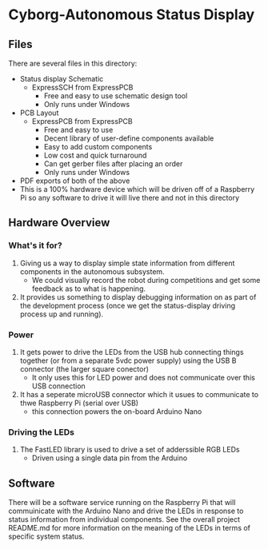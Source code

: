 # Cyborg-Autonomous Status Display

## Files
There are several files in this directory:

* Status display Schematic
   * ExpressSCH from ExpressPCB
       * Free and easy to use schematic design tool
       * Only runs under Windows
* PCB Layout
   * ExpressPCB from ExpressPCB
        * Free and easy to use
        * Decent library of user-define components available
        * Easy to add custom components
        * Low cost and quick turnaround
        * Can get gerber files after placing an order
        * Only runs under Windows
* PDF exports of both of the above
* This is a 100% hardware device which will be driven off of a Raspberry Pi so any software to drive it will live there and not in this directory

## Hardware Overview
### What's it for?
1. Giving us a way to display simple state information from different components in the autonomous subsystem.
    * We could visually record the robot during competitions and get some feedback as to what is happening.
1. It provides us something to display debugging information on as part of the development process (once we get the status-display driving process up and running).
### Power
1. It gets power to drive the LEDs from the USB hub connecting things together (or from a separate 5vdc power supply) using the USB B connector (the larger square conector)
    * It only uses this for LED power and does not communicate over this USB connection
1. It has a seperate microUSB connector which it usues to communicate to thwe Raspberry Pi (serial over USB)
    * this connection powers the on-board Arduino Nano
### Driving the LEDs
1. The FastLED library is used to drive a set of adderssible RGB LEDs
    * Driven using a single data pin from the Arduino
## Software
There will be a software service running on the Raspberry Pi that will commuinicate with the Arduino Nano and drive the LEDs in response to status information from individual components.  See the overall project README.md for more information on the meaning of the LEDs in terms of specific system status.

